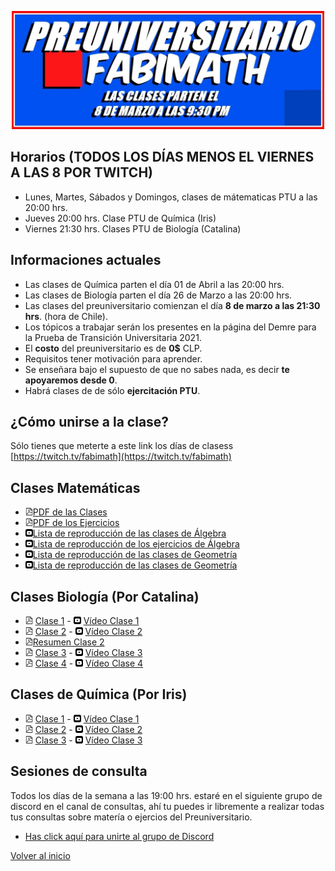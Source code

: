 [//]: <> (Página del Preuniversitario Fabimath)
<div>
<p style = 'text-align:center;'>
<img src="preu.jpg" alt="JuveYell" width="500px">
</p>
</div>

## Horarios (TODOS LOS DÍAS MENOS EL VIERNES A LAS 8 POR TWITCH)

* Lunes, Martes, Sábados y Domingos, clases de mátematicas PTU a las 20:00 hrs.
* Jueves 20:00 hrs. Clase PTU de Química (Iris)
* Viernes 21:30 hrs. Clases PTU de Biología (Catalina)

## Informaciones actuales

* Las clases de Química parten el día 01 de Abril a las 20:00 hrs.
* Las clases de Biología parten el día 26 de Marzo a las 20:00 hrs.
* Las clases del preuniversitario comienzan el día **8 de marzo a las 21:30 hrs**. (hora de Chile).
* Los tópicos a trabajar serán los presentes en la página del Demre para la Prueba de Transición Universitaria 2021.
* El **costo** del preuniversitario es de **0$** CLP.
* Requisitos tener motivación para aprender.
* Se enseñara bajo el supuesto de que no sabes nada, es decir **te apoyaremos desde 0**.
* Habrá clases de de sólo **ejercitación PTU**.

## ¿Cómo unirse a la clase?

Sólo tienes que meterte a este link los días de clasess [https://twitch.tv/fabimath](https://twitch.tv/fabimath)

## Clases Matemáticas
* <img src="pdf_logo.svg" alt="drawing" width="12"/>[PDF de las Clases](https://drive.google.com/open?id=1Vt2rW3nFYLt2sAeoZna9Miwis12oN9fZ&authuser=fabian.ramirez%40sansano.usm.cl&usp=drive_fs)
* <img src="pdf_logo.svg" alt="drawing" width="12"/>[PDF de los Ejercicios](https://drive.google.com/open?id=1VwprVWZxZd8wWa1hT2ITHG5HaqzxlMr0&authuser=fabian.ramirez%40sansano.usm.cl&usp=drive_fs)
* <img src="yt_logo.svg" alt="drawing" width="12"/>[Lista de reproducción de las clases de Álgebra](https://www.youtube.com/playlist?list=PLEZl5kuzUiGn7K0N0LeGHlf7oshHJqjV4)
* <img src="yt_logo.svg" alt="drawing" width="12"/>[Lista de reproducción de los ejercicios de Álgebra](https://www.youtube.com/playlist?list=PLEZl5kuzUiGnV5vy_v483vg6O2-_Z4fL6)
* <img src="yt_logo.svg" alt="drawing" width="12"/>[Lista de reproducción de las clases de Geometría](https://www.youtube.com/playlist?list=PLEZl5kuzUiGmWmJXbjv0cTYcMxU-723Fv)
* <img src="yt_logo.svg" alt="drawing" width="12"/>[Lista de reproducción de las clases de Geometría](https://www.youtube.com/playlist?list=PLEZl5kuzUiGnjwvSUDh7-lWk_QZTi10Rj)


## Clases Biología (Por Catalina)
* <img src="pdf_logo.svg" alt="drawing" width="12"/> [Clase 1](https://drive.google.com/file/d/1piEK6LqSgKmFbQS_94qXoJVIECug8bLs/view?usp=sharing) -
 <img src="yt_logo.svg" alt="drawing" width="12"/> [Vídeo Clase 1](https://youtu.be/GsbMHuUNOfk)
* <img src="pdf_logo.svg" alt="drawing" width="12"/> [Clase 2](https://docs.google.com/presentation/d/1UyWSztLEqSIm2rUpZFYXGnXBmSUWFLMH?rtpof=true&authuser=fabian.ramirez%40sansano.usm.cl&usp=drive_fs) -
<img src="yt_logo.svg" alt="drawing" width="12"/> [Vídeo Clase 2](https://youtu.be/aZgGhhf7ko8)
* <img src="pdf_logo.svg" alt="drawing" width="12"/>[Resumen Clase 2](https://drive.google.com/open?id=1VAnqNK_AYYWxcpl9blv6ZwcZhmsYGgJN&authuser=fabian.ramirez%40sansano.usm.cl&usp=drive_fs)
* <img src="pdf_logo.svg" alt="drawing" width="12"/> [Clase 3](https://docs.google.com/presentation/d/1VDW4pKi0CV1aBnrrgo53S9yH8mNlir2P?rtpof=true&authuser=fabian.ramirez%40sansano.usm.cl&usp=drive_fs) -
<img src="yt_logo.svg" alt="drawing" width="12"/> [Vídeo Clase 3](https://youtu.be/0Dg7-AXeUcM)
* <img src="pdf_logo.svg" alt="drawing" width="12"/> [Clase 4](https://docs.google.com/presentation/d/1VgfzbB6nmPuVAUBc98x4yNUK8PctjdGS?rtpof=true&authuser=fabian.ramirez%40sansano.usm.cl&usp=drive_fs) -
<img src="yt_logo.svg" alt="drawing" width="12"/> [Vídeo Clase 4](https://youtu.be/veJZobs5htw)

 
## Clases de Química (Por Iris)
* <img src="pdf_logo.svg" alt="drawing" width="12"/> [Clase 1](https://drive.google.com/open?id=1V5Lvwg1swoHrSvO9KZ4WA72iVKuuW8IV&authuser=fabian.ramirez%40sansano.usm.cl&usp=drive_fs) -
 <img src="yt_logo.svg" alt="drawing" width="12"/> [Vídeo Clase 1](https://youtu.be/yoREyuCLGVQ)
* <img src="pdf_logo.svg" alt="drawing" width="12"/> [Clase 2](https://drive.google.com/open?id=1VCQtxV3dQDPDgtH68Jw9e5YGIZ80KX0m&authuser=fabian.ramirez%40sansano.usm.cl&usp=drive_fs) -
 <img src="yt_logo.svg" alt="drawing" width="12"/> [Vídeo Clase 2](https://youtu.be/-YyqOJFgOGc)
* <img src="pdf_logo.svg" alt="drawing" width="12"/> [Clase 3]() -
 <img src="yt_logo.svg" alt="drawing" width="12"/> [Vídeo Clase 3](https://youtu.be/EjruJ9hqIJo)

## Sesiones de consulta
Todos los días de la semana a las 19:00 hrs. estaré en el siguiente grupo de discord en el canal de consultas, ahí tu puedes ir libremente a realizar todas tus consultas sobre matería o ejercios del Preuniversitario.
* [Has click aquí para unirte al grupo de Discord](https://discord.gg/TR8rrZG3GV)

[Volver al inicio](https://fabimath.github.io/Fabimath/)
